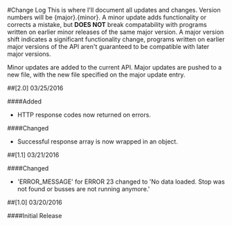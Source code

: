 #Change Log
This is where I'll document all updates and changes. Version numbers will be {major}.{minor}. A minor update adds functionality or corrects a mistake, but **DOES NOT** break compatability with programs written on earlier minor releases of the same major version. A major version shift indicates a significant functionality change, programs written on earlier major versions of the API aren't guaranteed to be compatible with later major versions.

Minor updates are added to the current API. Major updates are pushed to a new file, with the new file specified on the major update entry.

##[2.0] 03/25/2016

####Added
- HTTP response codes now returned on errors.

####Changed
- Successful response array is now wrapped in an object.

##[1.1] 03/21/2016

####Changed
 - 'ERROR_MESSAGE' for ERROR 23 changed to 'No data loaded. Stop was not found or busses are not running anymore.'

##[1.0] 03/20/2016

####Initial Release
